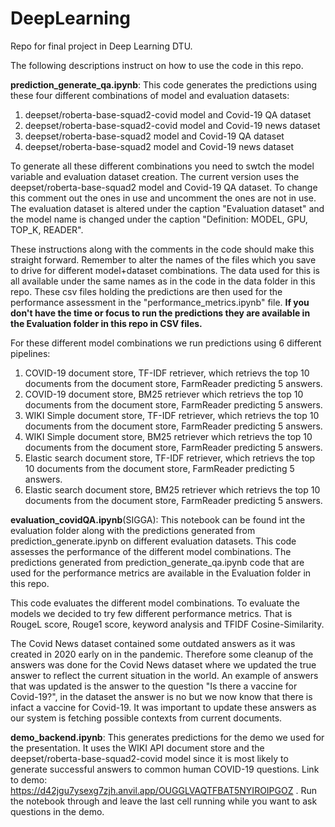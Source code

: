 # DeepLearning
Repo for final project in Deep Learning DTU. 

The following descriptions instruct on how to use the code in this repo.

**prediction_generate_qa.ipynb**: This code generates the predictions using these four different combinations of model and evaluation datasets:

1. deepset/roberta-base-squad2-covid model and Covid-19 QA dataset
2. deepset/roberta-base-squad2-covid model and Covid-19 news dataset
3. deepset/roberta-base-squad2 model and Covid-19 QA dataset
4. deepset/roberta-base-squad2 model and Covid-19 news dataset
                           
To generate all these different combinations you need to swtch the model variable and evaluation dataset creation. The current version uses the deepset/roberta-base-squad2 model and Covid-19 QA dataset. To change this comment out the ones in use and uncomment the ones are not in use. The evaluation dataset is altered under the caption "Evaluation dataset" and the model name is changed under the caption "Definition: MODEL, GPU, TOP_K, READER". 

These instructions along with the comments in the code should make this straight forward. Remember to alter the names of the files which you save to drive for different model+dataset combinations. The data used for this is all available under the same names as in the code in the data folder in this repo. These csv files holding the predictions are then used for the performance assessment in the "performance_metrics.ipynb" file. **If you don't have the time or focus to run the predictions they are available in the Evaluation folder in this repo in CSV files.**

For these different model combinations we run predictions using 6 different pipelines:
1. COVID-19 document store, TF-IDF retriever, which retrievs the top 10 documents from the document store, FarmReader predicting 5 answers.
2. COVID-19 document store, BM25 retriever which retrievs the top 10 documents from the document store, FarmReader predicting 5 answers.
3. WIKI Simple document store, TF-IDF retriever, which retrievs the top 10 documents from the document store, FarmReader predicting 5 answers.
4. WIKI Simple document store, BM25 retriever which retrievs the top 10 documents from the document store, FarmReader predicting 5 answers.
5. Elastic search document store, TF-IDF retriever, which retrievs the top 10 documents from the document store, FarmReader predicting 5 answers.
6. Elastic search document store, BM25 retriever which retrievs the top 10 documents from the document store, FarmReader predicting 5 answers.

**evaluation_covidQA.ipynb**(SIGGA): This notebook can be found int the evaluation folder along with the predictions generated from prediction_generate.ipynb on different evaluation datasets. This code assesses the performance of the different model combinations. The predictions generated from prediction_generate_qa.ipynb code that are used for the performance metrics are available in the Evaluation folder in this repo.

This code evaluates the different model combinations. To evaluate the models we decided to try few different performance metrics. That is RougeL score, Rouge1 score, keyword analysis and TFIDF Cosine-Similarity.

The Covid News dataset contained some outdated answers as it was created in 2020 early on in the pandemic. Therefore some cleanup of the answers was done for the Covid News dataset where we updated the true answer to reflect the current situation in the world. An example of answers that was updated is the answer to the question "Is there a vaccine for Covid-19?", in the dataset the answer is no but we now know that there is infact a vaccine for Covid-19. It was important to update these answers as our system is fetching possible contexts from current documents.
                           
**demo_backend.ipynb**: This generates predictions for the demo we used for the presentation. It uses the WIKI API document store and the deepset/roberta-base-squad2-covid model since it is most likely to generate successful answers to common human COVID-19 questions. Link to demo: https://d42jgu7ysexg7zjh.anvil.app/OUGGLVAQTFBAT5NYIROIPGOZ . Run the notebook through and leave the last cell running while you want to ask questions in the demo.

                    
